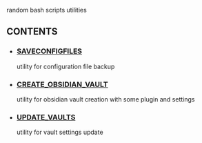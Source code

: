 random bash scripts utilities

## CONTENTS

 - ### [SAVECONFIGFILES](SAVECONFIGFILES.md)

	utility for configuration file backup

- ### [CREATE_OBSIDIAN_VAULT](CREATE_OBSIDIAN_VAULT.md)
	
	utility for obsidian vault creation with some plugin and settings

- ### [UPDATE_VAULTS](UPDATE_VAULTS.md)

	utility for vault settings update